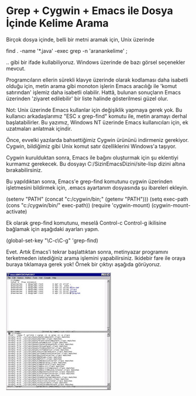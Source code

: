 # Grep + Cygwin + Emacs ile Dosya İçinde Kelime Arama

Birçok dosya içinde, belli bir metni aramak için, Unix üzerinde   
  
find . -name '*.java' -exec grep -n 'aranankelime' \;
 
 .. gibi bir ifade kullabiliyoruz. Windows üzerinde de bazı görsel seçenekler mevcut.   
  
Programcıların ellerin sürekli klavye üzerinde olarak kodlaması daha
isabetli olduğu için, metin arama gibi monoton işlerin Emacs aracılığı
ile 'komut satırından' işlemiz daha isabetli olabilir. Hattâ, bulunan
sonuçların Emacs üzerinden 'ziyaret edilebilir' bir liste halinde
gösterilmesi güzel olur.
  
Not: Unix üzerinde Emacs kullanlar için değişiklik yapmaya gerek
yok. Bu kullanıcı arkadaşlarımız "ESC x grep-find" komutu ile, metin
aramayı derhal başlatabilirler. Bu yazımız, Windows NT üzerinde Emacs
kullanıcıları için, ek uzatmaları anlatmak içindir.
  
Önce, evvelki yazılarda bahsettiğimiz Cygwin ürününü indirmeniz
gerekiyor. Cygwin, bildiğimiz gibi Unix komut satır özelliklerini
Windows'a taşıyor.
  
Cygwin kurulduktan sonra, Emacs ile bağını oluşturmak için şu
eklentiyi kurmamız gerekecek. Bu dosyayı C:/SizinEmacsDizini/site-lisp
dizini altına bırakabilirsiniz.
  
Bu yapıldıktan sonra, Emacs'e grep-find komutunu cygwin üzerinden
işletmesini bildirmek için, .emacs ayartanım dosyasında şu ibareleri
ekleyin.
    
(setenv "PATH" (concat "c:/cygwin/bin;" (getenv "PATH")))
(setq exec-path (cons "c:/cygwin/bin/" exec-path))
(require 'cygwin-mount)
(cygwin-mount-activate)
  
Ek olarak grep-find komutunu, meselâ Control-c Control-g ikilisine
bağlamak için aşağıdaki ayarları yapın.

(global-set-key "\C-c\C-g" 'grep-find)  

Evet. Artık Emacs'i tekrar başlattıktan sonra, metinyazar programını
terketmeden istediğiniz arama işlemini yapabilirsiniz. Ikidebir fare
ile oraya buraya tıklamaya gerek yok! Örnek bir çıktıyı aşağıda
görüyoruz.

![](emacs_cygwin_find.jpg)

